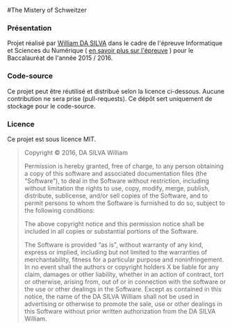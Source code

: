 #The Mistery of Schweitzer

### Présentation
Projet réalisé par [William DA SILVA](http://www.williamdasilva.fr) dans le cadre de l'épreuve Informatique et Sciences du Numérique ( [en savoir plus sur l'épreuve](http://eduscol.education.fr/cid60671/ressources-isn.html) ) pour le Baccalauréat de l'année 2015 / 2016.

### Code-source
Ce projet peut être réutilisé et distribué selon la licence ci-dessous.
Aucune contribution ne sera prise (pull-requests). Ce dépôt sert uniquement de stockage pour le code-source.


### Licence
Ce projet est sous licence MIT.

> Copyright © 2016, DA SILVA William
> 
> Permission is hereby granted, free of charge, to any person obtaining
> a copy of this software and associated documentation files (the
> “Software”), to deal in the Software without restriction, including
> without limitation the rights to use, copy, modify, merge, publish,
> distribute, sublicense, and/or sell copies of the Software, and to
> permit persons to whom the Software is furnished to do so, subject to
> the following conditions:
> 
> The above copyright notice and this permission notice shall be
> included in all copies or substantial portions of the Software.
> 
> The Software is provided “as is”, without warranty of any kind,
> express or implied, including but not limited to the warranties of
> merchantability, fitness for a particular purpose and noninfringement.
> In no event shall the authors or copyright holders X be liable for any
> claim, damages or other liability, whether in an action of contract,
> tort or otherwise, arising from, out of or in connection with the
> software or the use or other dealings in the Software. Except as
> contained in this notice, the name of the DA SILVA William shall
> not be used in advertising or otherwise to promote the sale, use or
> other dealings in this Software without prior written authorization
> from the DA SILVA William.
